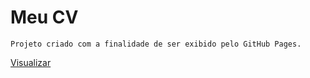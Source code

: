 # Meu CV

```
Projeto criado com a finalidade de ser exibido pelo GitHub Pages.

```
[Visualizar](https://cleibp.github.io/cv/) 
